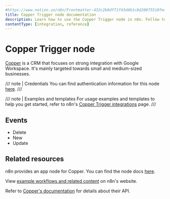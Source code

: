 ```yaml
---
#https://www.notion.so/n8n/Frontmatter-432c2b8dff1f43d4b1c8d20075510fe4
title: Copper Trigger node documentation
description: Learn how to use the Copper Trigger node in n8n. Follow technical documentation to integrate Copper Trigger node into your workflows.
contentType: [integration, reference]
---
```


# Copper Trigger node

[Copper](https://www.copper.com/) is a CRM that focuses on strong integration with Google Workspace. It's mainly targeted towards small and medium-sized businesses.

/// note | Credentials
You can find authentication information for this node [here](/integrations/builtin/credentials/copper.md).
///

///  note  | Examples and templates
For usage examples and templates to help you get started, refer to n8n's [Copper Trigger integrations](https://n8n.io/integrations/copper-trigger/) page.
///

## Events

* Delete
* New
* Update

## Related resources

n8n provides an app node for Copper. You can find the node docs [here](/integrations/builtin/app-nodes/n8n-nodes-base.copper.md).

View [example workflows and related content](https://n8n.io/integrations/copper-trigger/) on n8n's website.

Refer to [Copper's documentation](https://developer.copper.com/) for details about their API.
